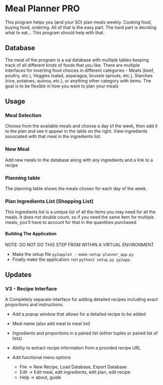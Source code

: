 # Meal Planner PRO

This program helps you (and your SO) plan meals weekly. Cooking food, buying food, ordering. All of that is the easy part. The hard part is deciding what to eat... This program should help with that.

## Database
The meat of the program is a sql database with multiple tables keeping track of all different kinds of foods that you like. There are multiple interfaces for inserting food choices in different categories - Meats (beef, poultry, etc.), Veggies (salad, asparagus, brussle sprouts, etc.), Starches (rice, potatoes, quinoa, etc.), or anything other category with items. The goal is to be flexible in how you want to plan your meals


## Usage
### Meal Selection
Choose from the available meals and choose a day of the week, then add it to the plan and see it appear in the table on the right. View ingredients associated with that meal in the ingredients list.


### New Meal
Add new meals to the database along with any ingredients and a link to a recipe


### Planning table
The planning table shows the meals chosen for each day of the week.


### Plan Ingredients List (Shopping List)
This ingredients list is a unique list of all the items you may need for all the meals. It does not double count, so if you need the same item for multiple meals, you'll have to account for that in the quantities purchased.


#### Building The Application

NOTE: DO NOT DO THIS STEP FROM WITHIN A VIRTUAL ENVIRONMENT
* Make the setup file `py2applet --make-setup planner_app.py`
* Finally make the application: run `python3 setup.py py2app`.


## Updates

### V3 - Recipe Interface
A Completely separate interface for adding detailed recipes including exact proportions and instructions.
* Add a popup window that allows for a detailed recipe to be added
* Meal name (also add meal to meal list)
* Ingredients and proportions in a paired list (either tuples or paired list of lists)
* Ability to extract recipe information from a provided recipe URL

* Add functional menu options
    * File -> New Recipe, Load Database, Export Database
    * Edit -> Edit meal, edit ingredients, edit plan, edit recipe
    * Help -> about, guide
